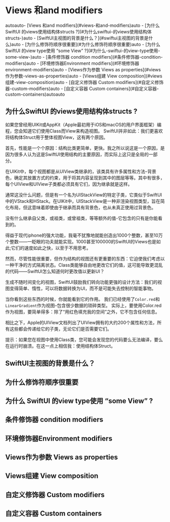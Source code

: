# Views 和and modifiers

<!-- TOC -->autoauto- [Views 和and modifiers](#views-和and-modifiers)auto    - [为什么SwiftUI 的views使用结构体structs ?](#为什么swiftui-的views使用结构体structs-)auto    - [SwiftUI主视图的背景是什么？](#swiftui主视图的背景是什么)auto    - [为什么修饰符顺序很重要](#为什么修饰符顺序很重要)auto    - [为什么 SwiftUI 的view type使用 “some View” ?](#为什么-swiftui-的view-type使用-some-view-)auto    - [条件修饰器 condition modifiers](#条件修饰器-condition-modifiers)auto    - [环境修饰器Environment modifiers](#环境修饰器environment-modifiers)auto    - [Views作为参数 Views as properties](#views作为参数-views-as-properties)auto    - [Views组建 View composition](#views组建-view-composition)auto    - [自定义修饰器 Custom modifiers](#自定义修饰器-custom-modifiers)auto    - [自定义容器 Custom containers](#自定义容器-custom-containers)autoauto<!-- /TOC -->


## 为什么SwiftUI 的views使用结构体structs ?

如果您曾经用UIKit或AppKit（Apple最初用于iOS和macOS的用户界面框架）编程，您会知道它们使用Class而View来构造视图。 SwiftUI并非如此：我们更喜欢将结构体Struct用于整体视图View，这有两个原因。

首先，性能是一个个原因：结构比类更简单，更快。我之所以说这是一个原因，是因为很多人认为这是SwiftUI使用结构的主要原因，而实际上这只是全局的一部分。

在UIKit中，每个视图都是从UIView类继承的，该类具有许多属性和方法–背景色，确定其放置方式的约束，用于将其内容呈现到其中的图层等等。其中有很多，每个UIView和UIView子类都必须具有它们，因为继承就是这样。

通常这没什么问题，但是有一个名为UIStackView的特定子类，它类似于SwiftUI中的VStack和HStack。在UIKit中，UIStackView是一种非渲染视图类型，旨在简化布局，但这意味着即使由于继承而具有背景色，也​​从未真正使用过背景色。

没有什么继承自父类，或祖类，或曾祖类，等等额外的值-它包含的只有是你能看到的。

得益于现代iphone的强大功能，我毫不犹豫地就能创造出1000个整数，甚至10万个整数——一眨眼的功夫就能实现。1000甚至100000的SwiftUI的Views也是如此;它们的速度如此之快，以至于不用思考。

然而，尽管性能很重要，但作为结构的视图还有更重要的东西：它迫使我们考虑以一种干净的方式隔离状态。Class类能够自由地更改它们的值，这可能导致更混乱的代码——SwiftUI怎么知道何时更改值以更新UI？

生成不随时间变化的视图，SwiftUI鼓励我们转向功能更强的设计方法：我们的视图变得简单、惰性，可以将数据转换为UI，而不是可能失去控制的智能事物。

当你看到这些东西的时候，你就能看到它的作用。 我们已经使用了```Color.red```和```LinearGradient```作为视图–包含很少数据的琐碎类型。 实际上，要使用Color.red作为视图，要简单得多：除了“用红色填充我的空间”之外，它不包含任何信息。

相比之下，Apple的UIView文档列出了UIView拥有的大约200个属性和方法，所有这些都会传递给它的子类，无论它们是否需要它们。

提示：如果您在视图中使用Class类，您可能会发现您的代码要么无法编译，要么在运行时崩溃。在这一点上相信我：使用结构体Struct。

## SwiftUI主视图的背景是什么？
## 为什么修饰符顺序很重要
## 为什么 SwiftUI 的view type使用 “some View” ?
## 条件修饰器 condition modifiers
## 环境修饰器Environment modifiers
## Views作为参数 Views as properties
## Views组建 View composition
## 自定义修饰器 Custom modifiers
## 自定义容器 Custom containers


